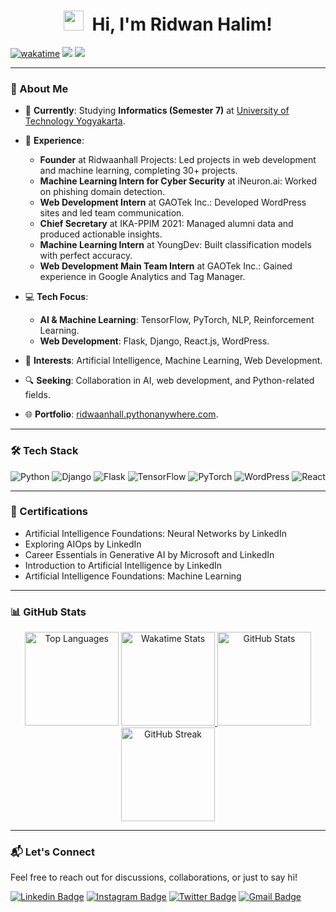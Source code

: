 <h1 align="center">
  <img src="https://tva1.sinaimg.cn/large/e6c9d24egy1h1571l0uucg205k05egri.gif" width="32" />&nbsp;
  Hi, I'm Ridwan Halim!
</h1>

[![wakatime](https://wakatime.com/badge/user/018b799e-de53-4f7a-bb65-edc2df9f26d8.svg)](https://wakatime.com/@018b799e-de53-4f7a-bb65-edc2df9f26d8)
[![](https://komarev.com/ghpvc/?username=ridwaanhall&color=blue&label=Profile%20Views)](https://github.com/ridwaanhall)
[![](https://img.shields.io/github/followers/ridwaanhall?label=GitHub%20Followers)](https://github.com/ridwaanhall)

---

### 🚀 About Me

- 🏫 **Currently**: Studying **Informatics (Semester 7)** at [University of Technology Yogyakarta](https://uty.ac.id/).
- 💼 **Experience**:
  - **Founder** at Ridwaanhall Projects: Led projects in web development and machine learning, completing 30+ projects.
  - **Machine Learning Intern for Cyber Security** at iNeuron.ai: Worked on phishing domain detection.
  - **Web Development Intern** at GAOTek Inc.: Developed WordPress sites and led team communication.
  - **Chief Secretary** at IKA-PPIM 2021: Managed alumni data and produced actionable insights.
  - **Machine Learning Intern** at YoungDev: Built classification models with perfect accuracy.
  - **Web Development Main Team Intern** at GAOTek Inc.: Gained experience in Google Analytics and Tag Manager.

- 💻 **Tech Focus**:
  - **AI & Machine Learning**: TensorFlow, PyTorch, NLP, Reinforcement Learning.
  - **Web Development**: Flask, Django, React.js, WordPress.

- 🎯 **Interests**: Artificial Intelligence, Machine Learning, Web Development.
- 🔍 **Seeking**: Collaboration in AI, web development, and Python-related fields.
- 🌐 **Portfolio**: [ridwaanhall.pythonanywhere.com](http://ridwaanhall.pythonanywhere.com/).

---

### 🛠 Tech Stack

![Python](https://img.shields.io/badge/-Python-05122A?style=flat&logo=python)
![Django](https://img.shields.io/badge/-Django-05122A?style=flat&logo=django)
![Flask](https://img.shields.io/badge/-Flask-05122A?style=flat&logo=flask)
![TensorFlow](https://img.shields.io/badge/-TensorFlow-05122A?style=flat&logo=tensorflow)
![PyTorch](https://img.shields.io/badge/-PyTorch-05122A?style=flat&logo=pytorch)
![WordPress](https://img.shields.io/badge/-WordPress-05122A?style=flat&logo=wordpress)
![React](https://img.shields.io/badge/-React-05122A?style=flat&logo=react)

---

### 📜 Certifications

- Artificial Intelligence Foundations: Neural Networks by LinkedIn
- Exploring AIOps by LinkedIn
- Career Essentials in Generative AI by Microsoft and LinkedIn
- Introduction to Artificial Intelligence by LinkedIn
- Artificial Intelligence Foundations: Machine Learning

---

### 📊 GitHub Stats

<div align="center">

<span>
    <img height="150" src="https://github-readme-stats.vercel.app/api/top-langs/?username=ridwaanhall&layout=compact&hide=php&langs_count=6" alt="Top Languages" />
</span>

<span>
    <a href="https://wakatime.com/@ridwaanhall">
        <img height="150" src="https://github-readme-stats.vercel.app/api/wakatime?username=ridwaanhall&layout=compact&langs_count=6" alt="Wakatime Stats" />
    </a>
</span>

<span>
    <a href="https://github.com/ridwaanhall?tab=repositories&q=&type=&language=&sort=stargazers">
        <img height="150" src="https://github-readme-stats.vercel.app/api?username=ridwaanhall&show_icons=true&count_private=true&hide=contribs" alt="GitHub Stats" />
    </a>
</span>

<span>
    <img src="https://github-readme-streak-stats.herokuapp.com/?user=ridwaanhall" height="150" alt="GitHub Streak" />
</span>

</div>

---

### 📬 Let's Connect

Feel free to reach out for discussions, collaborations, or just to say hi!

[![Linkedin Badge](https://img.shields.io/badge/-Ridwan%20Halim-0e76a8?style=flat&labelColor=0e76a8&logo=linkedin&logoColor=white)](https://www.linkedin.com/in/ridwaanhall/)
[![Instagram Badge](https://img.shields.io/badge/-@ridwaanhall-e84393?style=flat&labelColor=e84393&logo=instagram&logoColor=white)](https://instagram.com/ridwaanhall)
[![Twitter Badge](https://img.shields.io/badge/-@ridwaanhall-1ca0f1?style=flat&labelColor=1ca0f1&logo=twitter&logoColor=white)](https://twitter.com/ridwaanhall)
[![Gmail Badge](https://img.shields.io/badge/-ridwaanhall.dev@gmail.com-c0392b?style=flat&labelColor=c0392b&logo=gmail&logoColor=white)](mailto:ridwaanhall.dev@gmail.com)
